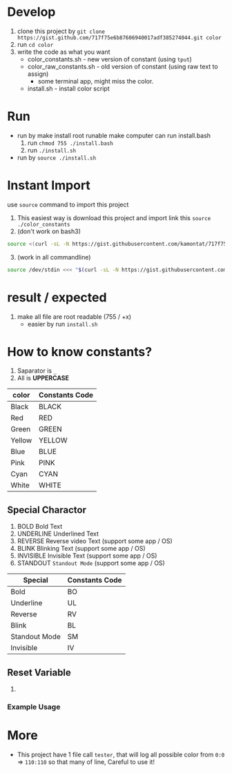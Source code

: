 # Develop
1. clone this project by `git clone https://gist.github.com/717f75e6b87606940017adf385274044.git color`
2. run `cd color`
3. write the code as what you want
    - color_constants.sh - new version of constant (using `tput`)
    - color_raw_constants.sh - old version of constant (using raw text to assign)
        - some terminal app, might miss the color.
    - install.sh - install color script

# Run
- run by make install root runable make computer can run install.bash
    1. run `chmod 755 ./install.bash`
    2. run `./install.sh`
- run by `source ./install.sh`

# Instant Import
use `source` command to import this project
1. This easiest way is download this project and import link this `source ./color_constants`
2. (don't work on bash3)
```Bash
source <(curl -sL -N https://gist.githubusercontent.com/kamontat/717f75e6b87606940017adf385274044/raw/e94f7f1092e9b81dbe5d34845813af9158260c99/color_constants.sh)
```
3. (work in all commandline) 
```Bash
source /dev/stdin <<< "$(curl -sL -N https://gist.githubusercontent.com/kamontat/717f75e6b87606940017adf385274044/raw/e94f7f1092e9b81dbe5d34845813af9158260c99/color_constants.sh)"
```

# result / expected
1. make all file are root readable (755 / +x)
    - easier by run `install.sh`
    
# How to know constants?
1. Saparator is `_`
2. All is **UPPERCASE**

|color |Constants Code|
|------|--------------|
|Black |BLACK         |
|Red   |RED           |
|Green |GREEN         |
|Yellow|YELLOW        |
|Blue  |BLUE          |
|Pink  |PINK          |
|Cyan  |CYAN          |
|White |WHITE         |

## Special Charactor
1. BOLD          Bold Text
2. UNDERLINE     Underlined Text
3. REVERSE       Reverse video Text (support some app / OS)
5. BLINK         Blinking Text (support some app / OS)
6. INVISIBLE     Invisible Text (support some app / OS)
7. STANDOUT      `Standout Mode` (support some app / OS)

|Special       |Constants Code|
|--------------|--------------|
|Bold          |BO            |
|Underline     |UL            |
|Reverse       |RV            |
|Blink         |BL            |
|Standout Mode |SM            |
|Invisible     |IV            |

## Reset Variable
1. 


### Example Usage



# More
- This project have 1 file call `tester`, that will log all possible color from `0:0` => `110:110` so that many of line, Careful to use it!
